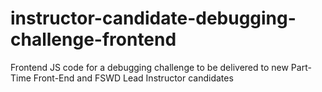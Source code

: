 # instructor-candidate-debugging-challenge-frontend
Frontend JS code for a debugging challenge to be delivered to new Part-Time Front-End and FSWD Lead Instructor candidates
